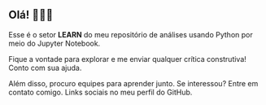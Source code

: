 ## Olá! 🙋🏻‍♂️<br>

Esse é o setor **LEARN** do meu repositório de análises usando Python por meio do Jupyter Notebook.<br>

Fique a vontade para explorar e me enviar qualquer crítica construtiva! Conto com sua ajuda.<br>

Além disso, procuro equipes para aprender junto. Se interessou? Entre em contato comigo. Links sociais no meu perfil do GitHub.

